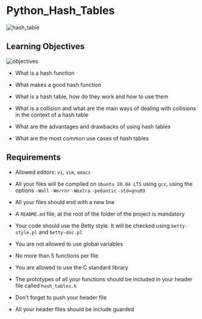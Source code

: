 # Python_Hash_Tables

![hash_table](https://miro.medium.com/max/720/0*i3HysiKfYzXkOth6.png)



## Learning Objectives

![objectives](https://courses.dcs.wisc.edu/design-teaching/PlanDesign_Fall2016/2-Online-Course-Design/2_Learning-Objectives-Alignment/images/objective-puzzle.JPG)

* What is a hash function

* What makes a good hash function

* What is a hash table, how do they work and how to use them

* What is a collision and what are the main ways of dealing with collisions in the context of a hash table

* What are the advantages and drawbacks of using hash tables

* What are the most common use cases of hash tables



## Requirements

* Allowed editors: `vi`, `vim`, `emacs`

* All your files will be compiled on `Ubuntu 20.04 LTS` using `gcc`, using the options `-Wall` `-Werror` `-Wextra` `-pedantic` `-std=gnu89`

* All your files should end with a new line

* A `README.md` file, at the root of the folder of the project is mandatory

* Your code should use the Betty style. It will be checked using `betty-style.pl` and `betty-doc.pl`

* You are not allowed to use global variables

* No more than 5 functions per file

* You are allowed to use the C standard library

* The prototypes of all your functions should be included in your header file called `hash_tables.h`

* Don’t forget to push your header file

* All your header files should be include guarded
